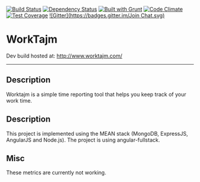 [![Build Status](https://travis-ci.org/hirro/yo-worktajm.png?branch=master)](https://travis-ci.org/hirro/yo-worktajm)
[![Dependency Status](https://gemnasium.com/hirro/yo-worktajm.png)](https://gemnasium.com/hirro/yo-worktajm)
[![Built with Grunt](https://cdn.gruntjs.com/builtwith.png)](http://gruntjs.com/)
[![Code Climate](https://codeclimate.com/github/hirro/yo-worktajm.png)](https://codeclimate.com/github/hirro/yo-worktajm)
[![Test Coverage](https://codeclimate.com/github/hirro/yo-worktajm/badges/coverage.svg)](https://codeclimate.com/github/hirro/yo-worktajm)
[![Gitter](https://badges.gitter.im/Join Chat.svg)](https://gitter.im/hirro/yo-worktajm?utm_source=badge&utm_medium=badge&utm_campaign=pr-badge&utm_content=badge)

# WorkTajm
Dev build hosted at: http://www.worktajm.com/

***

## Description

Worktajm is a simple time reporting tool that helps you keep track of your work time.

## Description

This project is implemented using the MEAN stack (MongoDB, ExpressJS, AngularJS and Node.js).
The project is using angular-fullstack.

## Misc
These metrics are currently not working.









